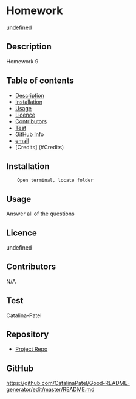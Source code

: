 

# **Homework**
undefined

## Description 
Homework 9

## Table of contents
- [Description](#Description)
- [Installation](#Installation)
- [Usage](#Usage)
- [Licence](#Licence)
- [Contributors](#Contributors)
- [Test](#Test)
- [GitHub Info](#GitHub)
- [email](#Email)
- [Credits] (#Credits)
## Installation
        Open terminal, locate folder
## Usage
Answer all of the questions
## Licence
undefined
## Contributors
N/A
## Test
Catalina-Patel
## Repository
- [Project Repo](undefined)
## GitHub
https://github.com/CatalinaPatel/Good-README-generator/edit/master/README.md
